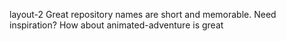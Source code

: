  layout-2
Great repository names are short and memorable. Need inspiration? How about animated-adventure is great
